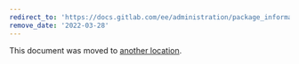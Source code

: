 ```yaml
---
redirect_to: 'https://docs.gitlab.com/ee/administration/package_information/licensing.html'
remove_date: '2022-03-28'
---
```


This document was moved to [another location](https://docs.gitlab.com/ee/administration/package_information/licensing.html).

<!-- This redirect file can be deleted after 2022-03-28. -->
<!-- Before deletion, see: https://docs.gitlab.com/ee/development/documentation/#move-or-rename-a-page -->
